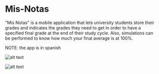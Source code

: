# Mis-Notas
"Mis Notas" is a mobile application that lets university students store their grades and indicates the grades they need to get in order to have a specified final grade at the end of their study cycle. Also, simulations can be performed to know how much your final average is at 100%.

NOTE: the app is in spanish

![alt text](https://i.imgur.com/ED4yGgU.png)

![alt text](https://i.imgur.com/HlzG5ka.png)
